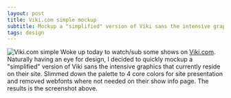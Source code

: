 ```yaml
---
layout: post
title: Viki.com simple mockup
subtitle: Mockup a "simplified" version of Viki sans the intensive graphics that currently reside on their site.
tags: design
---
```


![Viki.com simple](http://f.cl.ly/items/1B1e1J3C2P2H1M0Z3z2E/viki.com-chrome-browser.png)
Woke up today to watch/sub some shows on [Viki.com](http://www.viki.com). Naturally having an eye for design, I decided to quickly mockup a "simplified" version of Viki sans the intensive graphics that currently reside on their site. Slimmed down the palette to 4 core colors for site presentation and removed webfonts where not needed on their show info page. The results is the screenshot above.
